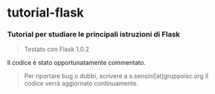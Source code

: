 # tutorial-flask

### Tutorial per studiare le principali istruzioni di Flask
> Testato con Flask 1.0.2

Il codice è stato opportunatamente commentato.

> Per riportare bug o dubbi, scrivere a s.sensini[at]gruppoisc.org Il codice verrà aggiornato continuamente.

